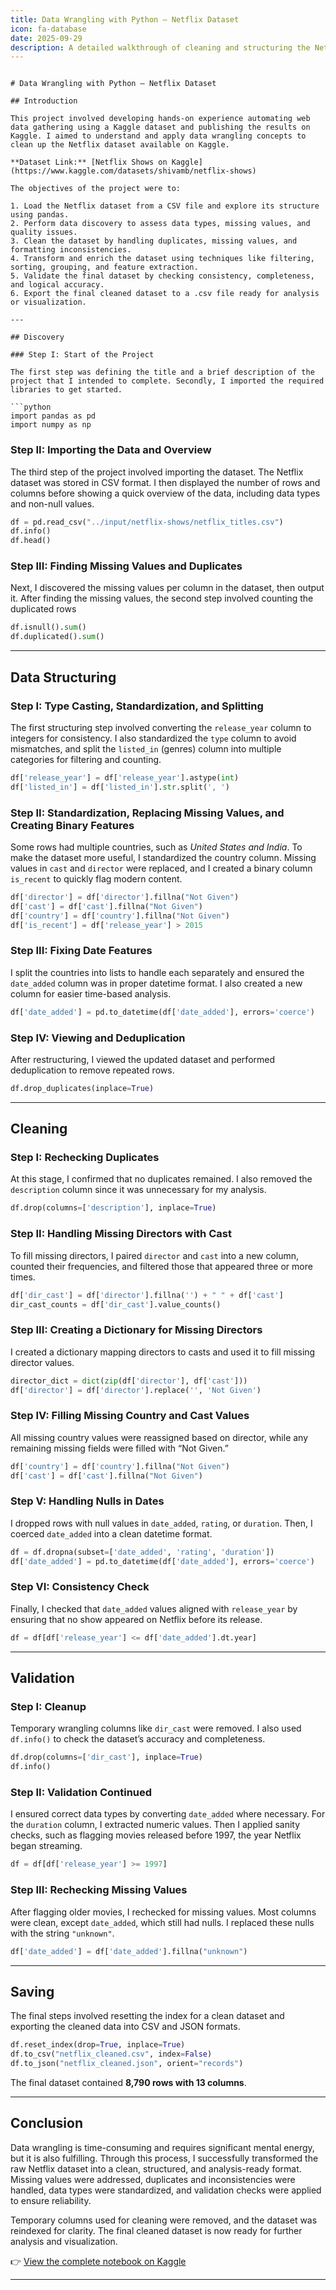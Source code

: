 ```yaml
---
title: Data Wrangling with Python – Netflix Dataset
icon: fa-database
date: 2025-09-29
description: A detailed walkthrough of cleaning and structuring the Netflix dataset using Python on Kaggle.
---
```

```

# Data Wrangling with Python – Netflix Dataset

## Introduction

This project involved developing hands-on experience automating web data gathering using a Kaggle dataset and publishing the results on Kaggle. I aimed to understand and apply data wrangling concepts to clean up the Netflix dataset available on Kaggle.

**Dataset Link:** [Netflix Shows on Kaggle](https://www.kaggle.com/datasets/shivamb/netflix-shows)

The objectives of the project were to:

1. Load the Netflix dataset from a CSV file and explore its structure using pandas.
2. Perform data discovery to assess data types, missing values, and quality issues.
3. Clean the dataset by handling duplicates, missing values, and formatting inconsistencies.
4. Transform and enrich the dataset using techniques like filtering, sorting, grouping, and feature extraction.
5. Validate the final dataset by checking consistency, completeness, and logical accuracy.
6. Export the final cleaned dataset to a .csv file ready for analysis or visualization.

---

## Discovery

### Step I: Start of the Project

The first step was defining the title and a brief description of the project that I intended to complete. Secondly, I imported the required libraries to get started.

```python
import pandas as pd
import numpy as np
```

### Step II: Importing the Data and Overview

The third step of the project involved importing the dataset. The Netflix dataset was stored in CSV format. I then displayed the number of rows and columns before showing a quick overview of the data, including data types and non-null values.

```python
df = pd.read_csv("../input/netflix-shows/netflix_titles.csv")
df.info()
df.head()
```

### Step III: Finding Missing Values and Duplicates

Next, I  discovered the missing values per column in the dataset, then output it. After finding the missing values, the second step involved counting the duplicated rows

```python
df.isnull().sum()
df.duplicated().sum()
```

---

## Data Structuring

### Step I: Type Casting, Standardization, and Splitting

The first structuring step involved converting the `release_year` column to integers for consistency. I also standardized the `type` column to avoid mismatches, and split the `listed_in` (genres) column into multiple categories for filtering and counting.

```python
df['release_year'] = df['release_year'].astype(int)
df['listed_in'] = df['listed_in'].str.split(', ')
```

### Step II: Standardization, Replacing Missing Values, and Creating Binary Features

Some rows had multiple countries, such as *United States and India*. To make the dataset more useful, I standardized the country column. Missing values in `cast` and `director` were replaced, and I created a binary column `is_recent` to quickly flag modern content.

```python
df['director'] = df['director'].fillna("Not Given")
df['cast'] = df['cast'].fillna("Not Given")
df['country'] = df['country'].fillna("Not Given")
df['is_recent'] = df['release_year'] > 2015
```

### Step III: Fixing Date Features

I split the countries into lists to handle each separately and ensured the `date_added` column was in proper datetime format. I also created a new column for easier time-based analysis.

```python
df['date_added'] = pd.to_datetime(df['date_added'], errors='coerce')
```

### Step IV: Viewing and Deduplication

After restructuring, I viewed the updated dataset and performed deduplication to remove repeated rows.

```python
df.drop_duplicates(inplace=True)
```

---

## Cleaning

### Step I: Rechecking Duplicates

At this stage, I confirmed that no duplicates remained. I also removed the `description` column since it was unnecessary for my analysis.

```python
df.drop(columns=['description'], inplace=True)
```

### Step II: Handling Missing Directors with Cast

To fill missing directors, I paired `director` and `cast` into a new column, counted their frequencies, and filtered those that appeared three or more times.

```python
df['dir_cast'] = df['director'].fillna('') + " " + df['cast']
dir_cast_counts = df['dir_cast'].value_counts()
```

### Step III: Creating a Dictionary for Missing Directors

I created a dictionary mapping directors to casts and used it to fill missing director values.

```python
director_dict = dict(zip(df['director'], df['cast']))
df['director'] = df['director'].replace('', 'Not Given')
```

### Step IV: Filling Missing Country and Cast Values

All missing country values were reassigned based on director, while any remaining missing fields were filled with “Not Given.”

```python
df['country'] = df['country'].fillna("Not Given")
df['cast'] = df['cast'].fillna("Not Given")
```

### Step V: Handling Nulls in Dates

I dropped rows with null values in `date_added`, `rating`, or `duration`. Then, I coerced `date_added` into a clean datetime format.

```python
df = df.dropna(subset=['date_added', 'rating', 'duration'])
df['date_added'] = pd.to_datetime(df['date_added'], errors='coerce')
```

### Step VI: Consistency Check

Finally, I checked that `date_added` values aligned with `release_year` by ensuring that no show appeared on Netflix before its release.

```python
df = df[df['release_year'] <= df['date_added'].dt.year]
```

---

## Validation

### Step I: Cleanup

Temporary wrangling columns like `dir_cast` were removed. I also used `df.info()` to check the dataset’s accuracy and completeness.

```python
df.drop(columns=['dir_cast'], inplace=True)
df.info()
```

### Step II: Validation Continued

I ensured correct data types by converting `date_added` where necessary. For the `duration` column, I extracted numeric values. Then I applied sanity checks, such as flagging movies released before 1997, the year Netflix began streaming.

```python
df = df[df['release_year'] >= 1997]
```

### Step III: Rechecking Missing Values

After flagging older movies, I rechecked for missing values. Most columns were clean, except `date_added`, which still had nulls. I replaced these nulls with the string `"unknown"`.

```python
df['date_added'] = df['date_added'].fillna("unknown")
```

---

## Saving

The final steps involved resetting the index for a clean dataset and exporting the cleaned data into CSV and JSON formats.

```python
df.reset_index(drop=True, inplace=True)
df.to_csv("netflix_cleaned.csv", index=False)
df.to_json("netflix_cleaned.json", orient="records")
```

The final dataset contained **8,790 rows with 13 columns**.

---

## Conclusion

Data wrangling is time-consuming and requires significant mental energy, but it is also fulfilling. Through this process, I successfully transformed the raw Netflix dataset into a clean, structured, and analysis-ready format. Missing values were addressed, duplicates and inconsistencies were handled, data types were standardized, and validation checks were applied to ensure reliability.

Temporary columns used for cleaning were removed, and the dataset was reindexed for clarity. The final cleaned dataset is now ready for further analysis and visualization.

👉 [View the complete notebook on Kaggle](https://www.kaggle.com/code/mirriamjepleting/mirriam-jepleting-cs-da02-25087)

---
